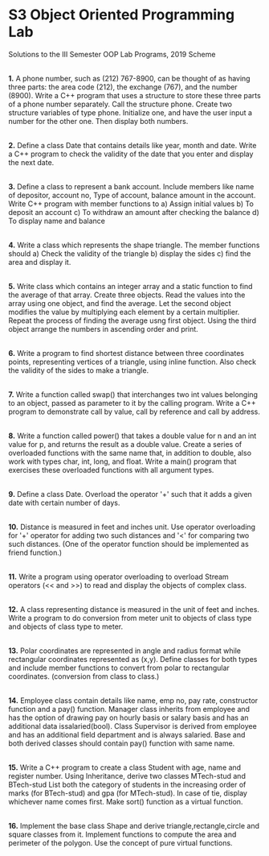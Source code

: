 # S3 Object Oriented Programming Lab
Solutions to the III Semester OOP Lab Programs, 2019 Scheme <br /><br />

**1.** A phone number, such as (212) 767-8900, can be thought of as having three parts: the area code (212), the exchange (767), and the number (8900). Write a C++ program that uses a structure to store these three parts of a phone number separately. Call the structure phone. Create two structure variables of type phone. Initialize one, and have the user input a number for the other one. Then display both numbers.<br /><br />

**2.** Define a class Date that contains details like year, month and date. Write a C++ program to check the validity of the date that you enter and display the next date.<br /><br />

**3.** Define a class to represent a bank account. Include members like name of depositor, account  no, Type of account, balance amount in the account. Write C++ program with member functions to a) Assign initial values b) To deposit an account c) To withdraw an amount after checking the balance d) To display name and balance <br /><br />

**4.** Write a class which represents the shape triangle. The member functions should a) Check the validity of the triangle b) display the sides c) find the area and display it.<br /><br />

**5.** Write  class which contains an integer array and a static function to find the average of that array. Create three objects. Read the values into the array using one object, and find the average. Let the second object modifies the value by multiplying each element by a certain multiplier. Repeat the process of finding the average usng first object. Using the third object arrange the numbers in ascending order and print. <br /><br />

**6.** Write a program to find shortest distance between three coordinates points, representing vertices of a triangle, using inline function. Also check the validity of the sides to make a triangle. <br /><br />

**7.** Write a function called swap() that interchanges two int values 	belonging to an object, passed as parameter to it by the calling program. Write a C++ program to demonstrate call by value, call by reference and call by address. <br /><br />

**8.** Write a function called power() that takes a double value for n and an int value for p, and returns the result as a double value. Create a series of overloaded functions with the same name that, in addition to double, also work with types char, int, long, and float. Write a main() program that exercises these overloaded functions with all argument types. <br /><br />

**9.** Define a class Date. Overload the operator '+' such that it adds a given date with certain number of days. <br /><br />

**10.** Distance is measured in feet and inches unit. Use operator overloading for '+' operator for adding two such distances and '<' for comparing two such distances. (One of the operator function should be implemented as friend function.) <br /><br />

**11.** Write a program using operator overloading to overload Stream operators (<< and >>) to read and display the objects of complex class. <br /><br />

**12.** A class representing distance is measured in the unit of feet and inches. Write a program to do conversion from meter unit to objects of class type and objects of class type to meter. <br /><br />

**13.** Polar coordinates are represented in angle and radius format while rectangular coordinates represented as (x,y). Define classes for both types and include member functions to convert from polar to rectangular coordinates. (conversion from class to class.) <br /><br />

**14.** Employee class contain details like name, emp no, pay rate, constructor function and a pay() function. Manager class inherits from employee and has the option of drawing pay on hourly basis or salary basis and has an additional data issalaried(bool). Class Supervisor is derived from employee and has an additional field department and is always salaried. Base and both derived classes should contain pay() function with same name. <br /><br />

**15.** Write a C++ program to create a class Student with age, name and register number. Using Inheritance, derive two classes MTech-stud and BTech-stud List both the category of students in the increasing order of marks (for BTech-stud) and gpa (for MTech-stud). In case of tie, display whichever name comes first. Make sort() function as a virtual function. <br /><br />

**16.** Implement the base class Shape and derive triangle,rectangle,circle and square classes from it. Implement functions to compute the area and perimeter of the polygon. Use the concept of pure virtual functions. <br /><br />
